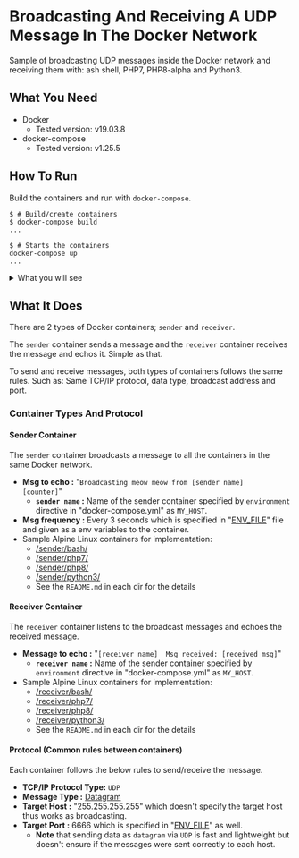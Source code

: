 # Broadcasting And Receiving A UDP Message In The Docker Network

Sample of broadcasting UDP messages inside the Docker network and receiving them with: ash shell, PHP7, PHP8-alpha and Python3.

## What You Need

- Docker
  - Tested version: v19.03.8
- docker-compose
  - Tested version: v1.25.5

## How To Run

Build the containers and run with `docker-compose`.

```shellsession
$ # Build/create containers
$ docker-compose build
...

$ # Starts the containers
docker-compose up
...
```

<details><summary>What you will see</summary><div><br>

After running the `docker-compose up`, as soon as the `sender` containers are `up` they will start broadcasting a message. Also the `receiver` containers will listen to the broadcasting message as soon as they are `up` and echos the received message.

```shellsession
$ docker-compose up
Starting receiver-php8 ... done
Starting receiver-php7 ... done
Starting receiver-py3  ... done
Starting receiver-ash  ... done
Starting sender-py3    ... done
Starting sender-ash    ... done
Starting sender-php7   ... done
Starting sender-php8   ... done
Attaching to receiver-php8, receiver-php7, receiver-ash, receiver-py3, sender-php8, sender-py3, sender-php7, sender-ash
receiver-php7    | Msg received: Count:0        Broadcasting meow meow from sender-ash   : receiver-php7
receiver-php8    | Msg received: Count:0        Broadcasting meow meow from sender-ash   : receiver-php8
receiver-php8    | Msg received: Count:0        Broadcasting meow meow from sender-php7  : receiver-php8
receiver-php7    | Msg received: Count:0        Broadcasting meow meow from sender-php7  : receiver-php7
receiver-php8    | Msg received: Count:0        Broadcasting meow meow from sender-php8  : receiver-php8
receiver-ash     | Msg received: Count:0        Broadcasting meow meow from sender-ash   : receiver-ash
receiver-ash     | Msg received: Count:0        Broadcasting meow meow from sender-php7  : receiver-ash
receiver-ash     | Msg received: Count:0        Broadcasting meow meow from sender-php7  : receiver-ash
receiver-ash     | Msg received: Count:0        Broadcasting meow meow from sender-php8  : receiver-ash
receiver-php7    | Msg received: Count:0        Broadcasting meow meow from sender-php8  : receiver-php7
receiver-php7    | Msg received: Count:0        Broadcasting meow meow from sender-py3   : receiver-php7
receiver-php8    | Msg received: Count:0        Broadcasting meow meow from sender-py3   : receiver-php8
receiver-ash     | Msg received: Count:0        Broadcasting meow meow from sender-py3   : receiver-ash
receiver-php8    | Msg received: Count:1        Broadcasting meow meow from sender-php7  : receiver-php8
receiver-ash     | Msg received: Count:1        Broadcasting meow meow from sender-php7  : receiver-ash
receiver-php7    | Msg received: Count:1        Broadcasting meow meow from sender-php7  : receiver-php7
receiver-php7    | Msg received: Count:1        Broadcasting meow meow from sender-php8  : receiver-php7
receiver-ash     | Msg received: Count:1        Broadcasting meow meow from sender-php8  : receiver-ash
receiver-php8    | Msg received: Count:1        Broadcasting meow meow from sender-php8  : receiver-php8
receiver-php7    | Msg received: Count:1        Broadcasting meow meow from sender-ash   : receiver-php7
receiver-php8    | Msg received: Count:1        Broadcasting meow meow from sender-ash   : receiver-php8
receiver-ash     | Msg received: Count:1        Broadcasting meow meow from sender-ash   : receiver-ash
receiver-php7    | Msg received: Count:1        Broadcasting meow meow from sender-py3   : receiver-php7
receiver-ash     | Msg received: Count:1        Broadcasting meow meow from sender-py3   : receiver-ash
receiver-php8    | Msg received: Count:1        Broadcasting meow meow from sender-py3   : receiver-php8
...
```


</div></details>

## What It Does

There are 2 types of Docker containers; `sender` and `receiver`.

The `sender` container sends a message and the `receiver` container receives the message and echos it. Simple as that.

To send and receive messages, both types of containers follows the same rules. Such as: Same TCP/IP protocol, data type, broadcast address and port.

### Container Types And Protocol

#### Sender Container

The `sender` container broadcasts a message to all the containers in the same Docker network.

- **Msg to echo     :** "`Broadcasting meow meow from [sender name]  [counter]`"
  - **`sender name`   :** Name of the sender container specified by `environment` directive in "docker-compose.yml" as `MY_HOST`.
- **Msg frequency   :** Every 3 seconds which is specified in "[ENV_FILE](./ENV_FILE)" file and given as a env variables to the container.
- Sample Alpine Linux containers for implementation:
  - [/sender/bash/](./sender/bash/)
  - [/sender/php7/](./sender/php7/)
  - [/sender/php8/](./sender/php8/)
  - [/sender/python3/](./sender/python3/)
  - See the `README.md` in each dir for the details

#### Receiver Container

The `receiver` container listens to the broadcast messages and echoes the received message.

- **Message to echo   :** "`[receiver name]  Msg received: [received msg]`"
  - **`receiver name`   :** Name of the sender container specified by `environment` directive in "docker-compose.yml" as `MY_HOST`.
- Sample Alpine Linux containers for implementation:
  - [/receiver/bash/](./receiver/bash/)
  - [/receiver/php7/](./receiver/php7/)
  - [/receiver/php8/](./receiver/php8/)
  - [/receiver/python3/](./receiver/python3/)
  - See the `README.md` in each dir for the details

#### Protocol (Common rules between containers)

Each container follows the below rules to send/receive the message.

- **TCP/IP Protocol Type:** `UDP`
- **Message Type :** [Datagram](https://en.wikipedia.org/wiki/Datagram)
- **Target Host  :** "255.255.255.255" which doesn't specify the target host thus works as broadcasting.
- **Target Port  :** 6666 which is specified in "[ENV_FILE](./ENV_FILE)" as well.
  - **Note** that sending data as `datagram` via `UDP` is fast and lightweight but doesn't ensure if the messages were sent correctly to each host.
